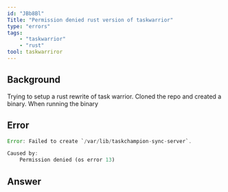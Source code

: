 ```yaml
---
id: "JBb8Bl"
Title: "Permission denied rust version of taskwarrior"
type: "errors"
tags: 
    - "taskwarrior"
    - "rust"
tool: taskwarriror 
---
```

## Background
Trying to setup a rust rewrite of task warrior. Cloned the repo and created a binary. When running the binary

## Error
```rust
Error: Failed to create `/var/lib/taskchampion-sync-server`.

Caused by:
    Permission denied (os error 13)
```
## Answer

